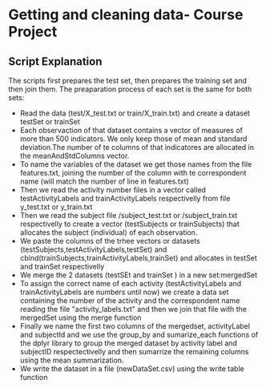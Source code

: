  Getting and cleaning data- Course Project
 =========================================
 
Script Explanation
------------------

The scripts first prepares the test set, then prepares the training set and then join them. 
The preaparation process of each set is the same for both sets: 

*  Read the data (test/X_test.txt or train/X_train.txt) and create a dataset testSet or trainSet
*  Each observaction of that dataset contains a vector  of measures of more than 500 indicators. We only keep those of mean and standard deviation.The number of te columns of that indicatores are allocated in the meanAndStdColumns vector. 
*  To name the variables of the dataset we get those names from the file features.txt, joining the number of the column with te correspondent name (will match the number of line in features.txt)
*  Then we read the activity number files in a vector called  testActivityLabels and trainActivityLabels respectivelly  from file y_test.txt  or y_train.txt
* Then we read the subject file /subject_test.txt or /subject_train.txt respectivelly to create a vector (testSubjects or trainSubjects) that allocates the subject (individual) of each observation. 
* We paste the columns of the trhee vectors or datasets (testSubjects,testActivityLabels,testSet) and cbind(trainSubjects,trainActivityLabels,trainSet) and allocates in testSet and trainSet respectivelly 
* We merge the 2 datasets (testSEt and trainSet ) in a new set:mergedSet
* To assign the correct name of each activity (testActivityLabels and trainActivityLabels are numbers until now) we create a data set containing the number of the activity and the correspondent name reading the file  "activity_labels.txt" and then we join that file with the mergedSet using the merge function  
* Finally we name the first two columns of the mergedset, activityLabel and subjectId and  we use the group_by and sumarize_each functions of the dplyr library to group the  merged dataset by  activity label and subjectID respectectivelly and then sumarrize the remaining columns using the mean summarization. 
* We write the dataset in a file (newDataSet.csv) using the write table function